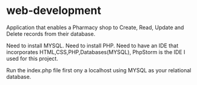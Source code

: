 # web-development

Application that enables a Pharmacy shop to Create, Read, Update and Delete records from their
database.

Need to install MYSQL.
Need to install PHP.
Need to have an IDE that incorporates HTML,CSS,PHP,Databases(MYSQL), PhpStorm is the IDE I used for this project.

Run the index.php file first ony a localhost using MYSQL as your relational database.
